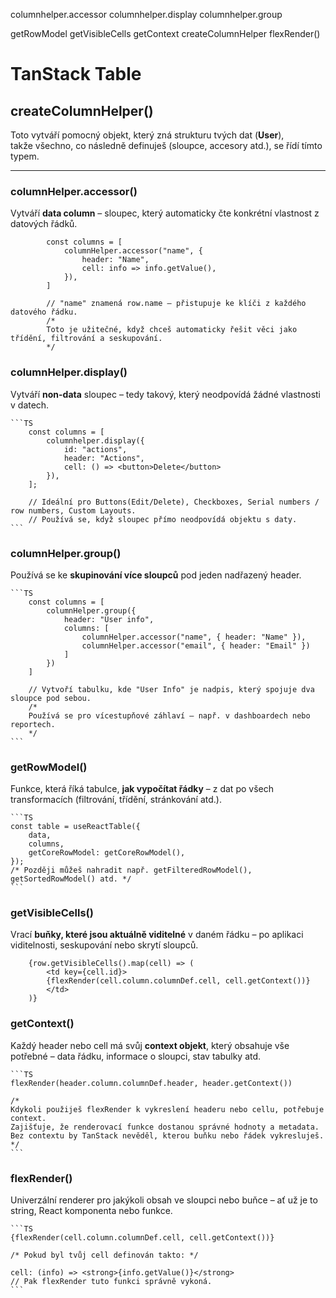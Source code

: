 columnhelper.accessor
columnhelper.display
columnhelper.group
 
getRowModel
getVisibleCells
getContext
createColumnHelper
flexRender()

# TanStack Table

## createColumnHelper<User>()

Toto vytváří pomocný objekt, který zná strukturu tvých dat (**User**),  
takže všechno, co následně definuješ (sloupce, accesory atd.), se řídí tímto typem.

---

### columnHelper.accessor()

Vytváří **data column** – sloupec, který automaticky čte konkrétní vlastnost z datových řádků.

```TS
        const columns = [
            columnHelper.accessor("name", {
                header: "Name",
                cell: info => info.getValue(),
            }),
        ]

        // "name" znamená row.name — přistupuje ke klíči z každého datového řádku.
        /*
        Toto je užitečné, když chceš automaticky řešit věci jako třídění, filtrování a seskupování.
        */
``` 

### columnHelper.display() 
    
Vytváří **non-data** sloupec – tedy takový, který neodpovídá žádné vlastnosti v datech.

    ```TS 
        const columns = [
            columnhelper.display({
                id: "actions",
                header: "Actions",
                cell: () => <button>Delete</button>
            }),
        ];

        // Ideální pro Buttons(Edit/Delete), Checkboxes, Serial numbers / row numbers, Custom Layouts.
        // Používá se, když sloupec přímo neodpovídá objektu s daty.
    ```

### columnHelper.group() 

Používá se ke **skupinování více sloupců** pod jeden nadřazený header.

    ```TS
        const columns = [
            columnHelper.group({
                header: "User info",
                columns: [
                    columnHelper.accessor("name", { header: "Name" }),
                    columnHelper.accessor("email", { header: "Email" })
                ]
            })
        ]

        // Vytvoří tabulku, kde "User Info" je nadpis, který spojuje dva sloupce pod sebou.
        /*
        Používá se pro vícestupňové záhlaví – např. v dashboardech nebo reportech.
        */
    ```

### getRowModel() 

Funkce, která říká tabulce, **jak vypočítat řádky** – z dat po všech transformacích (filtrování, třídění, stránkování atd.).

    ```TS
    const table = useReactTable({
        data, 
        columns,
        getCoreRowModel: getCoreRowModel(),
    });
    /* Později můžeš nahradit např. getFilteredRowModel(), getSortedRowModel() atd. */
    ```

### getVisibleCells()

Vrací **buňky, které jsou aktuálně viditelné** v daném řádku – po aplikaci viditelnosti, seskupování nebo skrytí sloupců.

```TSX
    {row.getVisibleCells().map(cell) => (
        <td key={cell.id}>
        {flexRender(cell.column.columnDef.cell, cell.getContext())}
        </td>
    )}
```

### getContext()

Každý header nebo cell má svůj **context objekt**,
který obsahuje vše potřebné – data řádku, informace o sloupci, stav tabulky atd.

    ```TS
    flexRender(header.column.columnDef.header, header.getContext())

    /*
    Kdykoli použiješ flexRender k vykreslení headeru nebo cellu, potřebuje context.
    Zajišťuje, že renderovací funkce dostanou správné hodnoty a metadata.
    Bez contextu by TanStack nevěděl, kterou buňku nebo řádek vykresluješ.
    */
    ```

### flexRender()

Univerzální renderer pro jakýkoli obsah ve sloupci nebo buňce –
ať už je to string, React komponenta nebo funkce.

    ```TS
    {flexRender(cell.column.columnDef.cell, cell.getContext())}

    /* Pokud byl tvůj cell definován takto: */

    cell: (info) => <strong>{info.getValue()}</strong>
    // Pak flexRender tuto funkci správně vykoná.
    ```

